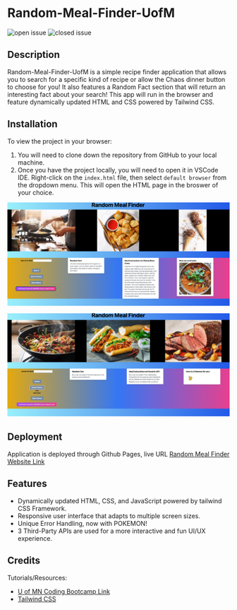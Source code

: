 # Random-Meal-Finder-UofM

![open issue](https://img.shields.io/github/issues-raw/mlhalbert/Random-Meal-Finder-UofM)
![closed issue](https://img.shields.io/github/issues-closed-raw/mlhalbert/Random-Meal-Finder-UofM)

## Description
Random-Meal-Finder-UofM is a simple recipe finder application that allows you to search for a specific kind of recipe or allow the Chaos dinner button to choose for you! It also features a Random Fact section that will return an interesting fact about your search! This app will run in the browser and feature dynamically updated HTML and CSS powered by Tailwind CSS.

## Installation
To view the project in your browser:
1. You will need to clone down the repository from GitHub to your local machine. 
2. Once you have the project locally, you will need to open it in VSCode IDE. Right-click on the `index.html` file, then select `default browser` from the dropdown menu. This will open the HTML page in the broswer of your choice.

![Chrome's dev tools](./src/app/assets/images/random-meal-finder.png) 

![PokeAPi error Handling](./src/app/assets/images/error-handling-with-pokemon.png) 

## Deployment

Application is deployed through Github Pages, live URL [Random Meal Finder Website Link](https://mlhalbert.github.io/Random-Meal-Finder-UofM/src/app)

## Features
- Dynamically updated HTML, CSS, and JavaScript powered by tailwind CSS Framework.
- Responsive user interface that adapts to multiple screen sizes.
- Unique Error Handling, now with POKEMON!
- 3 Third-Party APIs are used for a more interactive and fun UI/UX experience.

## Credits

Tutorials/Resources:

- [U of MN Coding Bootcamp Link](https://github.com/coding-boot-camp)
- [Tailwind CSS](https://tailwindcss.com/)
